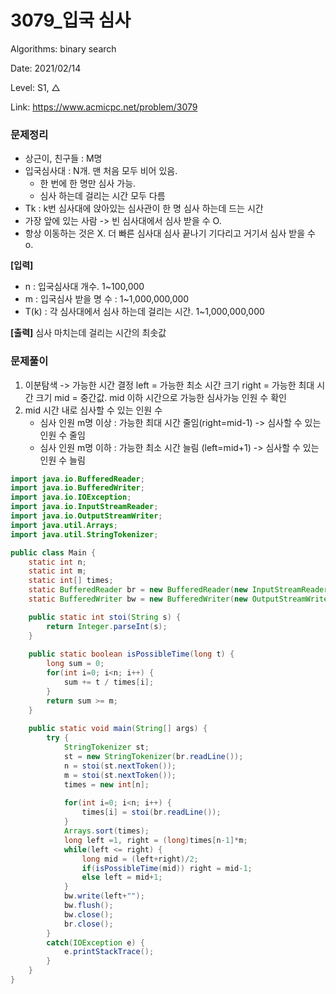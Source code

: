 # 3079_입국 심사

Algorithms: binary search

Date: 2021/02/14

Level: S1, △

Link: https://www.acmicpc.net/problem/3079

### 문제정리

- 상근이, 친구들 : M명
- 입국심사대 : N개. 맨 처음 모두 비어 있음.
    - 한 번에 한 명만 심사 가능.
    - 심사 하는데 걸리는 시간 모두 다름
- Tk : k번 심사대에 앉아있는 심사관이 한 명 심사 하는데 드는 시간
- 가장 앞에 있는 사람 -> 빈 심사대에서 심사 받을 수 O.
- 항상 이동하는 것은 X. 더 빠른 심사대 심사 끝나기 기다리고 거기서 심사 받을 수 o.

**[입력]**

- n : 입국심사대 개수. 1~100,000
- m : 입국심사 받을 명 수 : 1~1,000,000,000
- T(k) : 각 심사대에서 심사 하는데 걸리는 시간. 1~1,000,000,000

**[출력]**
심사 마치는데 걸리는 시간의 최솟값



### 문제풀이

1. 이분탐색 -> 가능한 시간 결정
left = 가능한 최소 시간 크기
right = 가능한 최대 시간 크기
mid = 중간값. mid 이하 시간으로 가능한 심사가능 인원 수 확인
2. mid 시간 내로 심사할 수 있는 인원 수
    - 심사 인원 m명 이상 : 가능한 최대 시간 줄임(right=mid-1) -> 심사할 수 있는 인원 수 줄임
    - 심사 인원 m명 이하 : 가능한 최소 시간 늘림 (left=mid+1) -> 심사할 수 있는 인원 수 늘림

```java
import java.io.BufferedReader;
import java.io.BufferedWriter;
import java.io.IOException;
import java.io.InputStreamReader;
import java.io.OutputStreamWriter;
import java.util.Arrays;
import java.util.StringTokenizer;

public class Main {
	static int n;
	static int m;
	static int[] times;
	static BufferedReader br = new BufferedReader(new InputStreamReader(System.in));
	static BufferedWriter bw = new BufferedWriter(new OutputStreamWriter(System.out));

	public static int stoi(String s) {
		return Integer.parseInt(s);
	}	
	
	public static boolean isPossibleTime(long t) {
		long sum = 0;
		for(int i=0; i<n; i++) {
			sum += t / times[i];
		}
		return sum >= m;
	}
	
	public static void main(String[] args) {
		try {
			StringTokenizer st;
			st = new StringTokenizer(br.readLine());
			n = stoi(st.nextToken());
			m = stoi(st.nextToken());
			times = new int[n];
			
			for(int i=0; i<n; i++) {
				times[i] = stoi(br.readLine());
			}
			Arrays.sort(times);
			long left =1, right = (long)times[n-1]*m;
			while(left <= right) {
				long mid = (left+right)/2;
				if(isPossibleTime(mid)) right = mid-1;
				else left = mid+1;
			}
			bw.write(left+"");
			bw.flush();
			bw.close();
			br.close();
		}
		catch(IOException e) {
			e.printStackTrace();
		}
	}
}
```